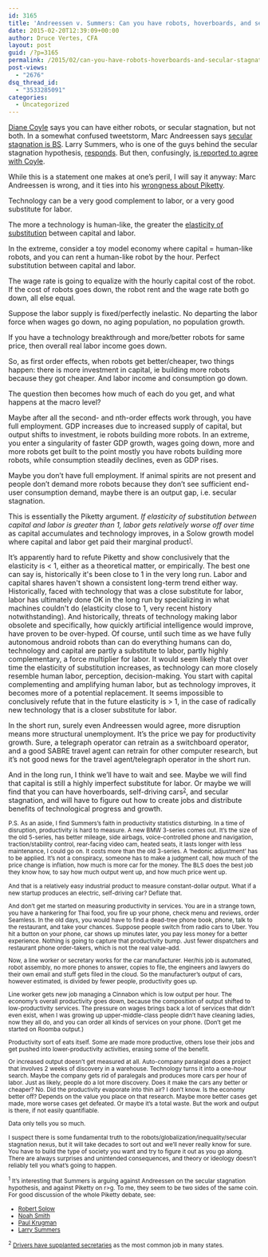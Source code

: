 ```yaml
---
id: 3165
title: 'Andreessen v. Summers: Can you have robots, hoverboards, and secular stagnation?'
date: 2015-02-20T12:39:09+00:00
author: Druce Vertes, CFA
layout: post
guid: /?p=3165
permalink: /2015/02/can-you-have-robots-hoverboards-and-secular-stagnation/
post-views:
  - "2676"
dsq_thread_id:
  - "3533285091"
categories:
  - Uncategorized
---
```

[Diane Coyle](http://blogs.ft.com/the-exchange/2015/01/20/diane-coyle-worry-about-robots-or-secular-stagnation-but-not-both/) says you can have either robots, or secular stagnation, but not both. In a somewhat confused tweetstorm, Marc Andreessen says [secular stagnation is BS](http://larrysummers.com/2015/01/12/response-to-marc-andreessen-on-secular-stagnation/). Larry Summers, who is one of the guys behind the secular stagnation hypothesis, [responds](http://larrysummers.com/2015/01/12/response-to-marc-andreessen-on-secular-stagnation/). But then, confusingly, [is reported to agree with Coyle](http://www.nextnewdeal.net/rortybomb/one-where-larry-summers-demolished-robots-and-skills-arguments).

While this is a statement one makes at one’s peril, I will say it anyway: Marc Andreessen is wrong, and it ties into his [wrongness about Piketty](http://vozag.com/marc-andreessen-pmarca-tweets-14/).

Technology can be a very good complement to labor, or a very good substitute for labor.

The more a technology is human-like, the greater the [elasticity of substitution](http://en.wikipedia.org/wiki/Elasticity_of_substitution) between capital and labor.

In the extreme, consider a toy model economy where capital = human-like robots, and you can rent a human-like robot by the hour. Perfect substitution between capital and labor. 

The wage rate is going to equalize with the hourly capital cost of the robot. If the cost of robots goes down, the robot rent and the wage rate both go down, all else equal.

Suppose the labor supply is fixed/perfectly inelastic. No departing the labor force when wages go down, no aging population, no population growth.

If you have a technology breakthrough and more/better robots for same price, then overall real labor income goes down. 

So, as first order effects, when robots get better/cheaper, two things happen: there is more investment in capital, ie building more robots because they got cheaper. And labor income and consumption go down. 

The question then becomes how much of each do you get, and what happens at the macro level?

Maybe after all the second- and nth-order effects work through, you have full employment. GDP increases due to increased supply of capital, but output shifts to investment, ie robots building more robots. In an extreme, you enter a singularity of faster GDP growth, wages going down, more and more robots get built to the point mostly you have robots building more robots, while consumption steadily declines, even as GDP rises. 

Maybe you don’t have full employment. If animal spirits are not present and people don’t demand more robots because they don’t see sufficient end-user consumption demand, maybe there is an output gap, i.e. secular stagnation.

This is essentially the Piketty argument. _If elasticity of substitution between capital and labor is greater than 1, labor gets relatively worse off over time_ as capital accumulates and technology improves, in a Solow growth model where capital and labor get paid their marginal product<small><sup><a href="#1">1</a></sup></small>.

It’s apparently hard to refute Piketty and show conclusively that the elasticity is < 1, either as a theoretical matter, or empirically. The best one can say is, historically it's been close to 1 in the very long run. Labor and capital shares haven't shown a consistent long-term trend either way. Historically, faced with technology that was a close substitute for labor, labor has ultimately done OK in the long run by specializing in what machines couldn't do (elasticity close to 1, very recent history notwithstanding). And historically, threats of technology making labor obsolete and specifically, how quickly artificial intelligence would improve, have proven to be over-hyped. Of course, until such time as we have fully autonomous android robots than can do everything humans can do, technology and capital are partly a substitute to labor, partly highly complementary, a force multiplier for labor. It would seem likely that over time the elasticity of substitution increases, as technology can more closely resemble human labor, perception, decision-making. You start with capital complementing and amplifying human labor, but as technology improves, it becomes more of a potential replacement. It seems impossible to conclusively refute that in the future elasticity is > 1, in the case of radically new technology that is a closer substitute for labor. 

In the short run, surely even Andreessen would agree, more disruption means more structural unemployment. It’s the price we pay for productivity growth. Sure, a telegraph operator can retrain as a switchboard operator, and a good SABRE travel agent can retrain for other computer research, but it’s not good news for the travel agent/telegraph operator in the short run. 

And in the long run, I think we’ll have to wait and see. Maybe we will find that capital is still a highly imperfect substitute for labor. Or maybe we will find that you can have hoverboards, self-driving cars<small><sup><a href="#2">2</a></sup></small>, and secular stagnation, and will have to figure out how to create jobs and distribute benefits of technological progress and growth. 

<small>P.S. As an aside, I find Summers’s faith in productivity statistics disturbing. In a time of disruption, productivity is hard to measure. A new BMW 3-series comes out. It’s the size of the old 5-series, has better mileage, side airbags, voice-controlled phone and navigation, traction/stability control, rear-facing video cam, heated seats, it lasts longer with less maintenance, I could go on. It costs more than the old 3-series. A ‘hedonic adjustment’ has to be applied. It’s not a conspiracy, someone has to make a judgment call, how much of the price change is inflation, how much is more car for the money. The BLS does the best job they know how, to say how much output went up, and how much price went up. </p> 

<p>
  And that is a relatively easy industrial product to measure constant-dollar output. What if a new startup produces an electric, self-driving car? Deflate that.
</p>

<p>
  And don’t get me started on measuring productivity in services. You are in a strange town, you have a hankering for Thai food, you fire up your phone, check menu and reviews, order Seamless. In the old days, you would have to find a dead-tree phone book, phone, talk to the restaurant, and take your chances. Suppose people switch from radio cars to Uber. You hit a button on your phone, car shows up minutes later, you pay less money for a better experience. Nothing is going to capture that productivity bump. Just fewer dispatchers and restaurant phone order-takers, which is not the real value-add.
</p>

<p>
  Now, a line worker or secretary works for the car manufacturer. Her/his job is automated, robot assembly, no more phones to answer, copies to file, the engineers and lawyers do their own email and stuff gets filed in the cloud. So the manufacturer’s output of cars, however estimated, is divided by fewer people, productivity goes up.
</p>

<p>
  Line worker gets new job managing a Cinnabon which is low output per hour. The economy’s overall productivity goes down, because the composition of output shifted to low-productivity services. The pressure on wages brings back a lot of services that didn’t even exist, when I was growing up upper-middle-class people didn’t have cleaning ladies, now they all do, and you can order all kinds of services on your phone. (Don’t get me started on Roomba output.)
</p>

<p>
  Productivity sort of eats itself. Some are made more productive, others lose their jobs and get pushed into lower-productivity activities, erasing some of the benefit.
</p>

<p>
  Or increased output doesn’t get measured at all. Auto-company paralegal does a project that involves 2 weeks of discovery in a warehouse. Technology turns it into a one-hour search. Maybe the company gets rid of paralegals and produces more cars per hour of labor. Just as likely, people do a lot more discovery. Does it make the cars any better or cheaper? No. Did the productivity evaporate into thin air? I don’t know. Is the economy better off? Depends on the value you place on that research. Maybe more better cases get made, more worse cases get defeated. Or maybe it’s a total waste. But the work and output is there, if not easily quantifiable.
</p>

<p>
  Data only tells you so much.
</p>

<p>
  I suspect there is some fundamental truth to the robots/globalization/inequality/secular stagnation nexus, but it will take decades to sort out and we’ll never really know for sure. You have to build the type of society you want and try to figure it out as you go along. There are always surprises and unintended consequences, and theory or ideology doesn’t reliably tell you what’s going to happen.</small>
</p>

<p>
  <small><sup><a name="1">1</a></sup> It’s interesting that Summers is arguing against Andreessen on the secular stagnation hypothesis, and against Piketty on r>g. To me, they seem to be two sides of the same coin. For good discussion of the whole Piketty debate, see:</p> 
  
  <ul>
    <li>
      <a href="http://www.newrepublic.com/article/117429/capital-twenty-first-century-thomas-piketty-reviewed">Robert Solow</a>
    </li>
    <li>
      <a href="http://noahpinionblog.blogspot.com/2014/04/r-vs-g.html">Noah Smith</a>
    </li>
    <li>
      <a href="http://krugman.blogs.nytimes.com/2014/03/14/notes-on-piketty-wonkish/">Paul Krugman</a>
    </li>
    <li>
      <a href="http://larrysummers.com/2014/05/14/piketty-book-review-the-inequality-puzzle/">Larry Summers</a>
    </li>
  </ul>
  
  <p>
    <sup><a name="2">2</a></sup> <a href="http://www.npr.org/blogs/money/2015/02/05/382664837/map-the-most-common-job-in-every-state">Drivers have supplanted secretaries</a> as the most common job in many states.<br /> </small>
  </p>
